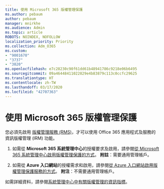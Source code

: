 ```yaml
---
title: 使用 Microsoft 365 版權管理保護
ms.author: pebaum
author: pebaum
manager: mnirkhe
ms.audience: Admin
ms.topic: article
ROBOTS: NOINDEX, NOFOLLOW
localization_priority: Priority
ms.collection: Adm_O365
ms.custom:
- "9001670"
- "3737"
- "3820"
ms.openlocfilehash: e7c28230c90f61dd61b48941786c9218e06b6495
ms.sourcegitcommit: 09a46448411022829e4b83879c113c0ccfc29625
ms.translationtype: HT
ms.contentlocale: zh-TW
ms.lasthandoff: 03/17/2020
ms.locfileid: "42707363"
---
```

# <a name="use-rights-management-protection-with-microsoft-365"></a>使用 Microsoft 365 版權管理保護

您必須先啟用 [版權管理服務 (RMS)](https://docs.microsoft.com/azure/information-protection/what-is-azure-rms)，才可以使用 Office 365 應用程式及服務的資訊版權管理 (IRM) 功能。

1. 如需從 **Microsoft 365 系統管理中心**的授權要求及啟用，請參閱[從 Microsoft 365 系統管理中心啟用版權管理保護的方式](https://docs.microsoft.com/azure/information-protection/activate-office365)。 **附註**：需要通用管理帳戶。

2. 如需從 **Azure 入口網站**的授權需求和啟用，請參閱[從 Azure 入口網站啟用版權管理保護服務的方式](https://docs.microsoft.com/azure/information-protection/activate-azure)。 **附注**：不需要通用管理帳戶。

如需詳細資料，請參閱[系統管理中心中有關版權管理的資訊指標](https://docs.microsoft.com/office365/enterprise/activate-rms-in-office-365)。

